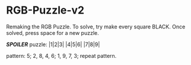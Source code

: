 # RGB-Puzzle-v2
Remaking the RGB Puzzle. To solve, try make every square BLACK. Once solved, press space for a new puzzle.




***SPOILER***
puzzle:
|1|2|3|
|4|5|6|
|7|8|9|

pattern:
5; 
2, 8, 4, 6; 
1, 9, 7, 3; 
repeat pattern.
